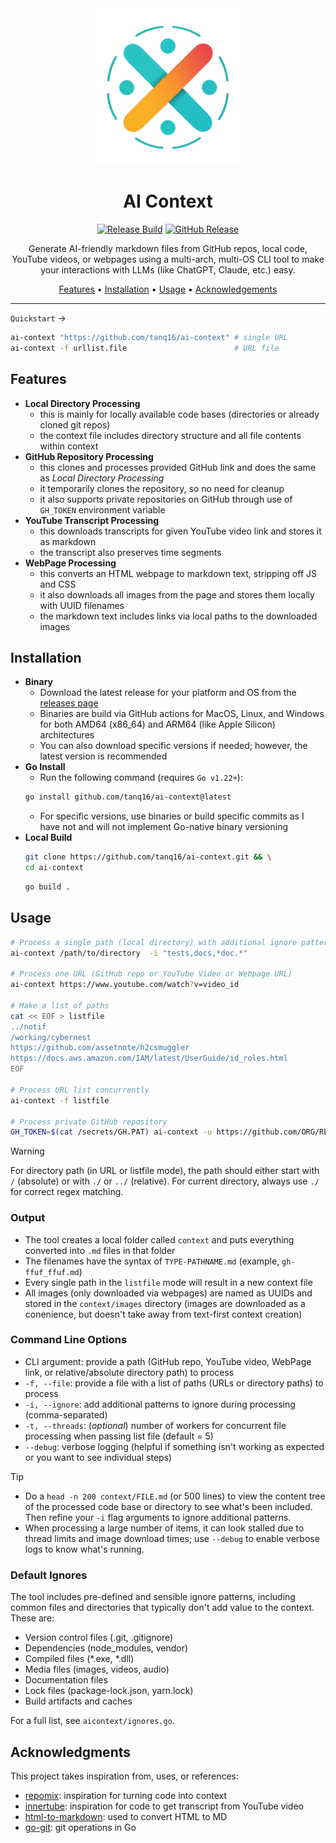<div align="center">

<img src=".github/assets/logo.png" alt="AI Context Logo" width="250"/>

<h1>AI Context</h1>

[![Release Build](https://github.com/tanq16/ai-context/actions/workflows/build-release.yml/badge.svg)](https://github.com/tanq16/ai-context/actions/workflows/build-release.yml)
[![GitHub Release](https://img.shields.io/github/v/release/tanq16/ai-context)](https://github.com/Tanq16/ai-context/releases/latest)

Generate AI-friendly markdown files from GitHub repos, local code, YouTube videos, or webpages using a multi-arch, multi-OS CLI tool to make your interactions with LLMs (like ChatGPT, Claude, etc.) easy.

<a href="#features">Features</a> &bull; <a href="#installation">Installation</a> &bull; <a href="#usage">Usage</a> &bull; <a href="#acknowledgments">Acknowledgements</a>

</div>

---

`Quickstart` &rarr;

```bash
ai-context "https://github.com/tanq16/ai-context" # single URL
ai-context -f urllist.file                        # URL file
```

## Features

- **Local Directory Processing**
    - this is mainly for locally available code bases (directories or already cloned git repos)
    - the context file includes directory structure and all file contents within context
- **GitHub Repository Processing**
    - this clones and processes provided GitHub link and does the same as *Local Directory Processing*
    - it temporarily clones the repository, so no need for cleanup
    - it also supports private repositories on GitHub through use of `GH_TOKEN` environment variable
- **YouTube Transcript Processing**
    - this downloads transcripts for given YouTube video link and stores it as markdown
    - the transcript also preserves time segments
- **WebPage Processing**
    - this converts an HTML webpage to markdown text, stripping off JS and CSS
    - it also downloads all images from the page and stores them locally with UUID filenames
    - the markdown text includes links via local paths to the downloaded images

## Installation

- **Binary**
    - Download the latest release for your platform and OS from the [releases page](https://github.com/tanq16/ai-context/releases)
    - Binaries are build via GitHub actions for MacOS, Linux, and Windows for both AMD64 (x86_64) and ARM64 (like Apple Silicon) architectures
    - You can also download specific versions if needed; however, the latest version is recommended
- **Go Install**
    - Run the following command (requires `Go v1.22+`):
    ```bash
    go install github.com/tanq16/ai-context@latest
    ```
    - For specific versions, use binaries or build specific commits as I have not and will not implement Go-native binary versioning
- **Local Build**
    ```bash
    git clone https://github.com/tanq16/ai-context.git && \
    cd ai-context
    ```
    ```bash
    go build .
    ```

## Usage

```bash
# Process a single path (local directory) with additional ignore patterns
ai-context /path/to/directory  -i "tests,docs,*doc.*"

# Process one URL (GitHub repo or YouTube Video or Webpage URL)
ai-context https://www.youtube.com/watch?v=video_id

# Make a list of paths
cat << EOF > listfile
../notif
/working/cybernest
https://github.com/assetnote/h2csmuggler
https://docs.aws.amazon.com/IAM/latest/UserGuide/id_roles.html
EOF

# Process URL list concurrently
ai-context -f listfile

# Process private GitHub repository
GH_TOKEN=$(cat /secrets/GH.PAT) ai-context -u https://github.com/ORG/REPO
```

> [!WARNING]
> For directory path (in URL or listfile mode), the path should either start with `/` (absolute) or with `./` or `../` (relative). For current directory, always use `./` for correct regex matching.

### Output

- The tool creates a local folder called `context` and puts everything converted into `.md` files in that folder
- The filenames have the syntax of `TYPE-PATHNAME.md` (example, `gh-ffuf_ffuf.md`)
- Every single path in the `listfile` mode will result in a new context file
- All images (only downloaded via webpages) are named as UUIDs and stored in the `context/images` directory (images are downloaded as a conenience, but doesn't take away from text-first context creation)

### Command Line Options

- CLI argument: provide a path (GitHub repo, YouTube video, WebPage link, or relative/absolute directory path) to process
- `-f, --file`: provide a file with a list of paths (URLs or directory paths) to process
- `-i, --ignore`: add additional patterns to ignore during processing (comma-separated)
- `-t, --threads`: (*optional*) number of workers for concurrent file processing when passing list file (default = 5)
- `--debug`: verbose logging (helpful if something isn't working as expected or you want to see individual steps)

> [!TIP]
> - Do a `head -n 200 context/FILE.md` (or 500 lines) to view the content tree of the processed code base or directory to see what's been included. Then refine your `-i` flag arguments to ignore additional patterns.
> - When processing a large number of items, it can look stalled due to thread limits and image download times; use `--debug` to enable verbose logs to know what's running.

### Default Ignores

The tool includes pre-defined and sensible ignore patterns, including common files and directories that typically don't add value to the context. These are:

- Version control files (.git, .gitignore)
- Dependencies (node_modules, vendor)
- Compiled files (*.exe, *.dll)
- Media files (images, videos, audio)
- Documentation files
- Lock files (package-lock.json, yarn.lock)
- Build artifacts and caches

For a full list, see `aicontext/ignores.go`.

## Acknowledgments

This project takes inspiration from, uses, or references:

- [repomix](https://github.com/yamadashy/repomix): inspiration for turning code into context
- [innertube](https://github.com/tombulled/innertube): inspiration for code to get transcript from YouTube video
- [html-to-markdown](https://github.com/JohannesKaufmann/html-to-markdown/v2): used to convert HTML to MD
- [go-git](https://github.com/go-git/go-git/tree/main): git operations in Go
